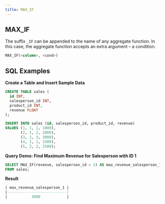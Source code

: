 ```yaml
---
title: MAX_IF
---
```


## MAX_IF

The suffix `_IF` can be appended to the name of any aggregate function. In this case, the aggregate function accepts an extra argument – a condition.

```sql
MAX_IF(<column>, <cond>)
```

## SQL Examples

**Create a Table and Insert Sample Data**
```sql
CREATE TABLE sales (
  id INT,
  salesperson_id INT,
  product_id INT,
  revenue FLOAT
);

INSERT INTO sales (id, salesperson_id, product_id, revenue)
VALUES (1, 1, 1, 1000),
       (2, 1, 2, 2000),
       (3, 1, 3, 3000),
       (4, 2, 1, 1500),
       (5, 2, 2, 2500);
```

**Query Demo: Find Maximum Revenue for Salesperson with ID 1**

```sql
SELECT MAX_IF(revenue, salesperson_id = 1) AS max_revenue_salesperson_1
FROM sales;
```

**Result**
```sql
| max_revenue_salesperson_1 |
|---------------------------|
|           3000            |
```